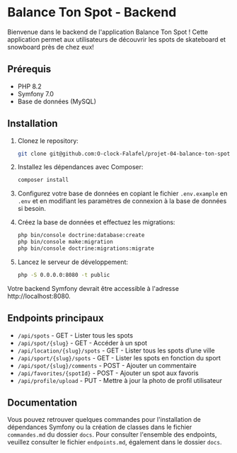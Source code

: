 # Balance Ton Spot - Backend

Bienvenue dans le backend de l'application Balance Ton Spot ! Cette application permet aux utilisateurs de découvrir les spots de skateboard et snowboard près de chez eux!

## Prérequis

- PHP 8.2
- Symfony 7.0
- Base de données (MySQL)

## Installation

1. Clonez le repository:

    ```bash
    git clone git@github.com:O-clock-Falafel/projet-04-balance-ton-spot-back.git
    ```

2. Installez les dépendances avec Composer:

    ```bash
    composer install
    ```

3. Configurez votre base de données en copiant le fichier `.env.example` en `.env` et en modifiant les paramètres de connexion à la base de données si besoin.

4. Créez la base de données et effectuez les migrations:

    ```bash
    php bin/console doctrine:database:create
    php bin/console make:migration
    php bin/console doctrine:migrations:migrate
    ```

5. Lancez le serveur de développement:

    ```bash
    php -S 0.0.0.0:8080 -t public
    ```

Votre backend Symfony devrait être accessible à l'adresse http://localhost:8080.

## Endpoints principaux

- `/api/spots` - GET - Lister tous les spots
- `/api/spot/{slug}` - GET - Accéder à un spot
- `/api/location/{slug}/spots` - GET - Lister tous les spots d’une ville
- `/api/sport/{slug}/spots` - GET - Lister les spots en fonction du sport
- `/api/spot/{slug}/comments` - POST - Ajouter un commentaire
- `/api/favorites/{spotId}` - POST -  Ajouter un spot aux favoris
- `/api/profile/upload` - PUT -  Mettre à jour la photo de profil utilisateur

## Documentation

Vous pouvez retrouver quelques commandes pour l'installation de dépendances Symfony ou la création de classes dans le fichier `commandes.md` du dossier `docs`.
Pour consulter l'ensemble des endpoints, veuillez consulter le fichier `endpoints.md`, également dans le dossier `docs`.